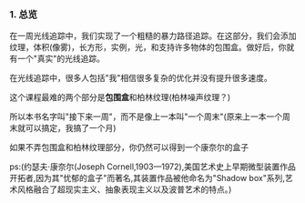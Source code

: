 ### 1. 总览

在一周光线追踪中，我们实现了一个粗糙的暴力路径追踪。在这部分，我们会添加纹理，体积(像雾)，长方形，实例，光，和支持许多物体的包围盒。做好后，你就有一个"真实"的光线追踪。



在光线追踪中，很多人包括"我"相信很多复杂的优化并没有提升很多速度。

这个课程最难的两个部分是**包围盒**和柏林纹理(柏林噪声纹理？)



所以本书名字叫"接下来一周"，而不是像上一本叫"一个周末"(原来上一本一个周末就可以搞定，我搞了一个月)

如果不弄包围盒和柏林纹理部分，你仍然可以得到一个康奈尔的盒子

ps:(约瑟夫·康奈尔(Joseph Cornell,1903—1972),美国艺术史上早期微型装置作品开拓者,因为其"忧郁的盒子"而著名,其装置作品被他命名为"Shadow box"系列,艺术风格融合了超现实主义、抽象表现主义以及波普艺术的特点。)